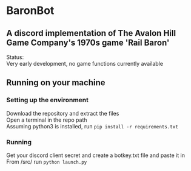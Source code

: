 # BaronBot
## A discord implementation of The Avalon Hill Game Company's 1970s game 'Rail Baron'
Status: <br>
Very early development, no game functions currently available

## Running on your machine
### Setting up the environment
Download the repository and extract the files <br>
Open a terminal in the repo path <br>
Assuming python3 is installed, run `pip install -r requirements.txt` <br>
### Running
Get your discord client secret and create a botkey.txt file and paste it in<br>
From /src/ run `python launch.py`
